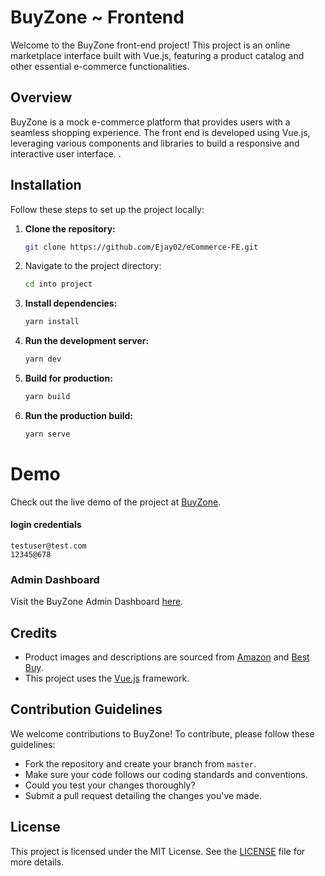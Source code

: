 # BuyZone ~ Frontend

Welcome to the BuyZone front-end project! This project is an online marketplace interface built with Vue.js, featuring a product catalog and other essential e-commerce functionalities.

## Overview

BuyZone is a mock e-commerce platform that provides users with a seamless shopping experience. The front end is developed using Vue.js, leveraging various components and libraries to build a responsive and interactive user interface. .

## Installation

Follow these steps to set up the project locally:

1. **Clone the repository:**
    ```sh
    git clone https://github.com/Ejay02/eCommerce-FE.git
    ```

2. Navigate to the project directory:
   ```sh
   cd into project
   ```

3. **Install dependencies:**
    ```sh
    yarn install
    ```

4. **Run the development server:**
    ```sh
    yarn dev
    ```

5. **Build for production:**
    ```sh
    yarn build
    ```

6. **Run the production build:**
    ```sh
    yarn serve
    ```

# Demo

Check out the live demo of the project at [BuyZone](https://buyzone-demo.netlify.app/).

#### login credentials
```
testuser@test.com
12345@678
```

### Admin Dashboard

Visit the BuyZone Admin Dashboard [here](https://buyzone-admin-dashboard.netlify.app/).

## Credits

- Product images and descriptions are sourced from [Amazon](https://www.amazon.com/) and [Best Buy](https://www.bestbuy.com/).
- This project uses the [Vue.js](https://vuejs.org/) framework.

## Contribution Guidelines

We welcome contributions to BuyZone! To contribute, please follow these guidelines:
- Fork the repository and create your branch from `master`.
- Make sure your code follows our coding standards and conventions.
- Could you test your changes thoroughly?
- Submit a pull request detailing the changes you've made.

## License

This project is licensed under the MIT License. See the [LICENSE](LICENSE) file for more details.
